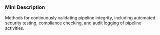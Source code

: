 ### Mini Description

Methods for continuously validating pipeline integrity, including automated security testing, compliance checking, and audit logging of pipeline activities.
